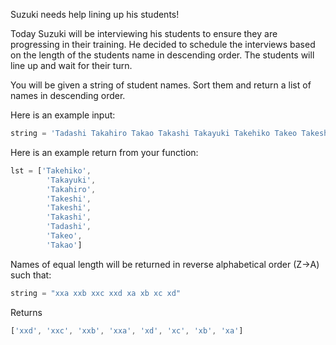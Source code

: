 Suzuki needs help lining up his students!

Today Suzuki will be interviewing his students to ensure they are progressing in their training. He decided to schedule the interviews based on the length of the students name in descending order. The students will line up and wait for their turn.

You will be given a string of student names. Sort them and return a list of names in descending order.

Here is an example input:

```javascript
string = 'Tadashi Takahiro Takao Takashi Takayuki Takehiko Takeo Takeshi Takeshi'
```

Here is an example return from your function:

```javascript
lst = ['Takehiko',
        'Takayuki',
        'Takahiro',
        'Takeshi',
        'Takeshi',
        'Takashi',
        'Tadashi',
        'Takeo',
        'Takao']
```
Names of equal length will be returned in reverse alphabetical order (Z->A) such that:

```javascript
string = "xxa xxb xxc xxd xa xb xc xd"
```
Returns

```javascript
['xxd', 'xxc', 'xxb', 'xxa', 'xd', 'xc', 'xb', 'xa']
```